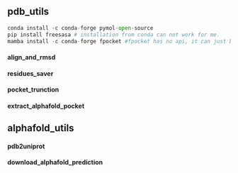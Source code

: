 ## pdb_utils

```python
conda install -c conda-forge pymol-open-source
pip install freesasa # installation from conda can not work for me. 
mamba install -c conda-forge fpocket #fpocket has no api, it can just be called by terminal
```

#### align_and_rmsd

#### residues_saver

#### pocket_trunction

#### extract_alphafold_pocket



## alphafold_utils

#### pdb2uniprot

#### download_alphafold_prediction



